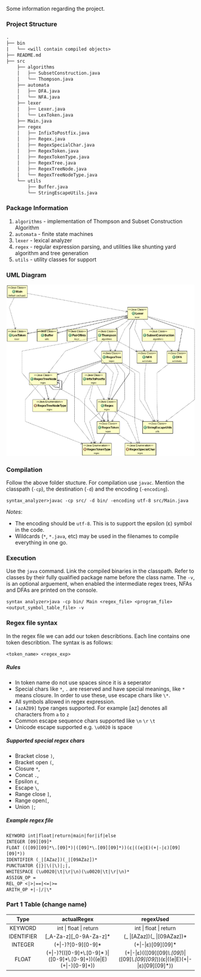 Some information regarding the project.

### Project Structure 
```
.
├── bin
|   └── <will contain compiled objects>
├── README.md
├── src
    ├── algorithms
    │   ├── SubsetConstruction.java
    │   └── Thompson.java
    ├── automata
    │   ├── DFA.java
    │   └── NFA.java
    ├── lexer
    │   ├── Lexer.java
    │   └── LexToken.java
    ├── Main.java
    ├── regex
    │   ├── InfixToPostfix.java
    │   ├── Regex.java
    │   ├── RegexSpecialChar.java
    │   ├── RegexToken.java
    │   ├── RegexTokenType.java
    │   ├── RegexTree.java
    │   ├── RegexTreeNode.java
    │   └── RegexTreeNodeType.java
    └── utils
        ├── Buffer.java
        └── StringEscapeUtils.java
```

### Package Information

1. `algorithms` - implementation of Thompson and Subset Construction Algorithm
2. `automata` - finite state machines
3. `lexer` - lexical analyzer
4. `regex` - regular expression parsing, and utilities like shunting yard algorithm and tree generation
5. `utils` - utility classes for support

### UML Diagram
![Image failed to load](./resources/uml/uml.png)

### Compilation

Follow the above folder stucture. For compilation use `javac`. Mention the classpath (`-cp`), the destination (`-d`) and the encoding (`-encoding`).

```
syntax_analyzer>javac -cp src/ -d bin/ -encoding utf-8 src/Main.java
```

*Notes*: 

- The encoding should be `utf-8`. This is to support the epsilon (ε) symbol in the code.
- Wildcards (`*`, `*.java`, etc) may be used in the filenames to compile everything in one go.

### Execution

Use the `java` command. Link the compiled binaries in the classpath. Refer to classes by their fully qualified package name before the class name. The `-v`, is an optional arguement, when enabled the intermediate regex trees, NFAs and DFAs are printed on the console.

```
syntax analyzer>java -cp bin/ Main <regex_file> <program_file> <output_symbol_table_file> -v
```
### Regex file syntax
In the regex file we can add our token describtions. Each line contains one token describtion. The syntax is as follows:
```
<token_name> <regex_exp>
```
##### Rules
- In token name do not use spaces since it is a seperator
- Special chars like `*`, `.` are reserved and have special meanings, like `*` means closure. In order to use these, use escape chars like `\*`.
- All symbols allowed in regex expression.
- `[azAZ09]` type ranges supported. For example [az] denotes all characters from `a` to `z`
- Common escape sequence chars supported like `\n` `\r` `\t`
- Unicode escape supported e.g. `\u0020` is space

##### Supported special regex chars
- Bracket close `)`, 
- Bracket open `(`,
- Closure `*`,
- Concat `.`,
- Epsilon `ε`,
- Escape `\`,
- Range close `]`,
- Range open`[`,
- Union `|`;
    
##### Example regex file
```
KEYWORD int|float|return|main|for|if|else
INTEGER [09][09]*
FLOAT (([09][09]*\.[09]*)|([09]*\.[09][09]*))(ε|((e|E)(+|-|ε)[09][09]*))
IDENTIFIER (_|[AZaz])(_|[09AZaz])*
PUNCTUATOR {|}|\(|\)|;|,
WHITESPACE (\u0020|\t|\r|\n)(\u0020|\t|\r|\n)*
ASSIGN_OP =
REL_OP <|>|==|<=|>=
ARITH_OP +|-|/|\*
```

### Part 1 Table (change name)

| Type | actualRegex  | regexUsed  |
| :----: | :-------------------------------: | :---------------------------------------: |
| KEYWORD | int &#124; float &#124; return | int &#124; float &#124; return |
| IDENTIFIER | [_A-Za-z][_0-9A-Za-z]* | (_ &#124;[AZaz])(_ &#124;[09AZaz])* |
| INTEGER | (+&#124;-)?[0-9][0-9]* | (+&#124;-&#124;ε)[09][09]* |
| FLOAT | (+&#124;-)?(([0-9]+&#92;.[0-9]* )&#124;([0-9]*&#92;.[0-9]+))((e&#124;E)(+&#124;-)[0-9]+)) | (+&#124;-&#124;ε)(([09][09]*&#92;.[09]*)&#124;([09]*&#92;.[09][09]*))(ε&#124;((e&#124;E)(+&#124;-&#124;ε)[09][09]*)) |

